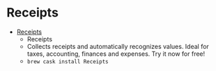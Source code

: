 # Receipts
- [Receipts](https://www.receipts-app.com/)
  -  Receipts
  - Collects receipts and automatically recognizes values. Ideal for taxes, accounting, finances and expenses. Try it now for free!
  - `brew cask install Receipts`
